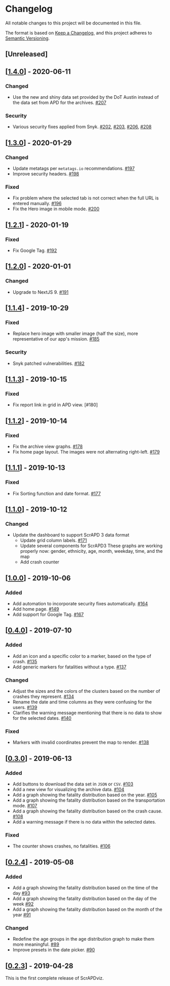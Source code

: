 # Changelog

All notable changes to this project will be documented in this file.

The format is based on [Keep a Changelog](https://keepachangelog.com/en/1.0.0/),
and this project adheres to [Semantic Versioning](https://semver.org/spec/v2.0.0.html).

## [Unreleased]

## [[1.4.0]] - 2020-06-11

### Changed

- Use the new and shiny data set provided by the DoT Austin instead of the data
  set from APD for the archives. [#207]

### Security

- Various security fixes applied from Snyk. [#202], [#203], [#206], [#208]

## [[1.3.0]] - 2020-01-29

### Changed

- Update metatags per `metatags.io` recommendations. [#197]
- Improve security headers. [#198]

### Fixed

- Fix problem where the selected tab is not correct when the full URL is entered manually. [#196]
- Fix the Hero image in mobile mode. [#200]

## [[1.2.1]] - 2020-01-19

### Fixed

- Fix Google Tag. [#192]

## [[1.2.0]] - 2020-01-01

### Changed

- Upgrade to NextJS 9. [#191]

## [[1.1.4]] - 2019-10-29

### Fixed

- Replace hero image with smaller image (half the size), more representative of our app's mission. [#185]

### Security

- Snyk patched vulnerabilities. [#182]

## [[1.1.3]] - 2019-10-15

### Fixed

- Fix report link in grid in APD view. [#180]

## [[1.1.2]] - 2019-10-14

### Fixed

- Fix the archive view graphs. [#178]
- Fix home page layout. The images were not alternating right-left. [#179]

## [[1.1.1]] - 2019-10-13

### Fixed

- Fix Sorting function and date format. [#177]

## [[1.1.0]] - 2019-10-12

### Changed

- Update the dashboard to support ScrAPD 3 data format
  - Update grid column labels. [#171]
  - Update several components for ScrAPD3
    These graphs are working properly now: gender, ethnicity, age, month, weekday, time, and the map
  - Add crash counter

## [[1.0.0]] - 2019-10-06

### Added

- Add automation to incorporate security fixes automatically. [#164]
- Add home page. [#149]
- Add support for Google Tag. [#167]

## [[0.4.0]] - 2019-07-10

### Added

- Add an icon and a specific color to a marker, based on the type of crash. [#135]
- Add generic markers for fatalities without a type. [#137]

### Changed

- Adjust the sizes and the colors of the clusters based on the number of crashes they represent. [#134]
- Rename the date and time columns as they were confusing for the users. [#139]
- Clarifies the warning message mentioning that there is no data to show
for the selected dates. [#140]

### Fixed

- Markers with invalid coordinates prevent the map to render. [#138]

## [[0.3.0]] - 2019-06-13

### Added

- Add buttons to download the data set in `JSON` or `CSV`. [#103]
- Add a new view for visualizing the archive data. [#104]
- Add a graph showing the fatality distribution based on the year. [#105]
- Add a graph showing the fatality distribution based on the transportation mode. [#107]
- Add a graph showing the fatality distribution based on the crash cause. [#108]
- Add a warning message if there is no data within the selected dates.

### Fixed

- The counter shows crashes, no fatalities. [#106]

## [[0.2.4]] - 2019-05-08

### Added

- Add a graph showing the fatality distribution based on the time of the day [#93]
- Add a graph showing the fatality distribution based on the day of the week [#92]
- Add a graph showing the fatality distribution based on the month of the year [#91]

### Changed

- Redefine the age groups in the age distribution graph to make them more meaningful. [#89]
- Improve presets in the date picker. [#90]

## [[0.2.3]] - 2019-04-28

This is the first complete release of ScrAPDviz.

[//]: # (Release links)
[0.2.3]: https://github.com/scrapd/scrapdviz/releases/tag/0.2.3
[0.2.4]: https://github.com/scrapd/scrapdviz/releases/tag/0.2.4
[0.3.0]: https://github.com/scrapd/scrapdviz/releases/tag/0.3.0
[0.4.0]: https://github.com/scrapd/scrapdviz/releases/tag/0.4.0
[1.0.0]: https://github.com/scrapd/scrapdviz/releases/tag/1.0.0
[1.1.0]: https://github.com/scrapd/scrapdviz/releases/tag/1.1.0
[1.1.1]: https://github.com/scrapd/scrapdviz/releases/tag/1.1.1
[1.1.2]: https://github.com/scrapd/scrapdviz/releases/tag/1.1.2
[1.1.3]: https://github.com/scrapd/scrapdviz/releases/tag/1.1.3
[1.1.4]: https://github.com/scrapd/scrapdviz/releases/tag/1.1.4
[1.2.0]: https://github.com/scrapd/scrapdviz/releases/tag/1.2.0
[1.2.1]: https://github.com/scrapd/scrapdviz/releases/tag/1.2.1
[1.3.0]: https://github.com/scrapd/scrapdviz/releases/tag/1.3.0
[1.4.0]: https://github.com/scrapd/scrapdviz/releases/tag/1.4.0

[//]: # (PR links)
[#89]: https://github.com/scrapd/scrapdviz/pull/89
[#90]: https://github.com/scrapd/scrapdviz/pull/90
[#91]: https://github.com/scrapd/scrapdviz/pull/91
[#92]: https://github.com/scrapd/scrapdviz/pull/92
[#93]: https://github.com/scrapd/scrapdviz/pull/93
[#103]: https://github.com/scrapd/scrapdviz/pull/103
[#104]: https://github.com/scrapd/scrapdviz/pull/104
[#105]: https://github.com/scrapd/scrapdviz/pull/105
[#106]: https://github.com/scrapd/scrapdviz/pull/106
[#107]: https://github.com/scrapd/scrapdviz/pull/107
[#108]: https://github.com/scrapd/scrapdviz/pull/108
[#134]: https://github.com/scrapd/scrapdviz/pull/134
[#135]: https://github.com/scrapd/scrapdviz/pull/135
[#137]: https://github.com/scrapd/scrapdviz/pull/137
[#138]: https://github.com/scrapd/scrapdviz/pull/138
[#139]: https://github.com/scrapd/scrapdviz/pull/139
[#140]: https://github.com/scrapd/scrapdviz/pull/140
[#149]: https://github.com/scrapd/scrapdviz/pull/149
[#164]: https://github.com/scrapd/scrapdviz/pull/164
[#167]: https://github.com/scrapd/scrapdviz/pull/167
[#171]: https://github.com/scrapd/scrapdviz/pull/171
[#177]: https://github.com/scrapd/scrapdviz/pull/177
[#178]: https://github.com/scrapd/scrapdviz/pull/178
[#179]: https://github.com/scrapd/scrapdviz/pull/179
[#182]: https://github.com/scrapd/scrapdviz/pull/182
[#185]: https://github.com/scrapd/scrapdviz/pull/185
[#191]: https://github.com/scrapd/scrapdviz/pull/191
[#192]: https://github.com/scrapd/scrapdviz/pull/192
[#196]: https://github.com/scrapd/scrapdviz/pull/196
[#197]: https://github.com/scrapd/scrapdviz/pull/197
[#198]: https://github.com/scrapd/scrapdviz/pull/198
[#200]: https://github.com/scrapd/scrapdviz/pull/200
[#202]: https://github.com/scrapd/scrapdviz/pull/202
[#203]: https://github.com/scrapd/scrapdviz/pull/203
[#206]: https://github.com/scrapd/scrapdviz/pull/206
[#207]: https://github.com/scrapd/scrapdviz/pull/207
[#208]: https://github.com/scrapd/scrapdviz/pull/208
